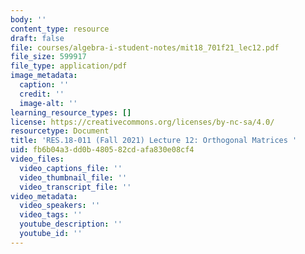 ```yaml
---
body: ''
content_type: resource
draft: false
file: courses/algebra-i-student-notes/mit18_701f21_lec12.pdf
file_size: 599917
file_type: application/pdf
image_metadata:
  caption: ''
  credit: ''
  image-alt: ''
learning_resource_types: []
license: https://creativecommons.org/licenses/by-nc-sa/4.0/
resourcetype: Document
title: 'RES.18-011 (Fall 2021) Lecture 12: Orthogonal Matrices '
uid: fb6b04a3-dd0b-4805-82cd-afa830e08cf4
video_files:
  video_captions_file: ''
  video_thumbnail_file: ''
  video_transcript_file: ''
video_metadata:
  video_speakers: ''
  video_tags: ''
  youtube_description: ''
  youtube_id: ''
---
```

